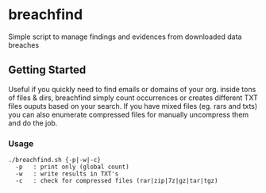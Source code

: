 # breachfind
Simple script to manage findings and evidences from downloaded data breaches

## Getting Started
Useful if you quickly need to find emails or domains of your org. inside tons of files & dirs, breachfind simply count occurrences or creates different TXT files ouputs based on your search. If you have mixed files (eg. rars and txts) you can also enumerate compressed files for manually uncompress them and do the job.

### Usage

```
./breachfind.sh {-p|-w|-c}
  -p   : print only (global count)
  -w   : write results in TXT's
  -c   : check for compressed files (rar|zip|7z|gz|tar|tgz)
```
